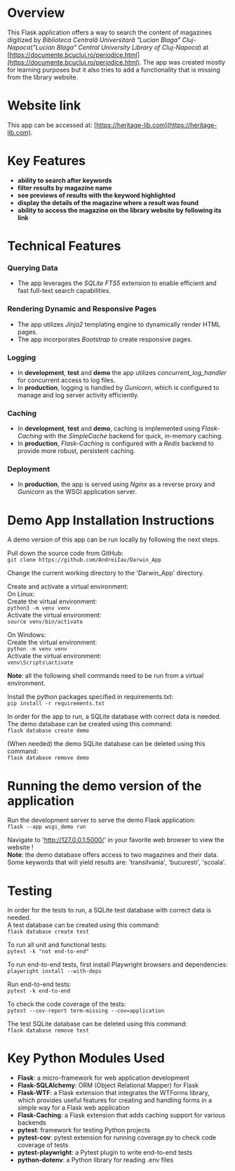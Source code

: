 # Overview
This Flask application offers a way to search the content of  magazines digitized by *Biblioteca Centrală Universitară "Lucian Blaga" Cluj-Napoca*(*"Lucian Blaga" Central University Library of Cluj-Napoca*) at [https://documente.bcucluj.ro/periodice.html](https://documente.bcucluj.ro/periodice.html).
The app was created mostly for learning purposes but it also tries to add a functionality that is missing from the library website.

# Website link
This app can be accessed at: [https://heritage-lib.com](https://heritage-lib.com).

# Key Features
- **ability to search after keywords**
- **filter results by magazine name**
- **see previews of results with the keyword highlighted**
- **display the details of the magazine where a result was found**
- **ability to access the magazine on the library website by following its link**

# Technical Features
### Querying Data
- The app leverages the _SQLite_ _FTS5_ extension to enable efficient and fast full-text search capabilities.

### Rendering Dynamic and Responsive Pages
- The app utilizes _Jinja2_ templating engine to dynamically render HTML pages.
- The app incorporates _Bootstrap_ to create responsive pages.

### Logging
- In **development**, **test** and **demo** the app utilizes _concurrent_log_handler_ for concurrent access to log files.
- In **production**, logging is handled by _Gunicorn_, which is configured to manage and log server activity efficiently.

### Caching
- In **development**, **test** and **demo**, caching is implemented using _Flask-Caching_ with the _SimpleCache_ backend for quick, in-memory caching.
- In **production**, _Flask-Caching_ is configured with a _Redis_ backend to provide more robust, persistent caching.

### Deployment
- In **production**, the app is served using _Nginx_ as a reverse proxy and _Gunicorn_ as the WSGI application server. 

# Demo App Installation Instructions
A demo version of this app can be run locally by following the next steps. 

Pull down the source code from GitHub:\
`git clone https://github.com/AndreiIav/Darwin_App`

Change the current working directory to the 'Darwin_App' directory. 

Create and activate a virtual environment:\
On Linux:\
Create the virtual environment:\
`python3 -m venv venv`\
Activate the virtual environment:\
`source venv/bin/activate`

On Windows:\
Create the virtual environment:\
`python -m venv venv`\
Activate the virtual environment:\
`venv\Scripts\activate`

**Note**: all the following shell commands need to be run from a virtual environment.

Install the python packages specified in requirements.txt:\
`pip install -r requirements.txt`

In order for the app to run, a SQLite database with correct data is needed.\
The demo database can be created using this command:\
`flask database create demo`

(When needed) the demo SQLite database can be deleted using this command:\
`flask database remove demo`

# Running the demo version of the application
Run the development server to serve the demo Flask application:\
`flask --app wsgi_demo run`

Navigate to 'http://127.0.0.1:5000/' in your favorite web browser to view the website !\
**Note**: the demo database offers access to two magazines and their data.
Some keywords that will yield results are: 'transilvania', 'bucuresti', 'scoala'.

# Testing
In order for the tests to run, a SQLite test database with correct data is needed.\
A test database can be created using this command:\
`flask database create test`

To run all unit and functional tests:\
`pytest -k "not end-to-end"`

To run end-to-end tests, first install Playwright browsers and dependencies:\
`playwright install --with-deps`

Run end-to-end tests:\
`pytest -k end-to-end`

To check the code coverage of the tests:\
`pytest --cov-report term-missing --cov=application`

The test SQLite database can be deleted using this command:\
`flask database remove test`

# Key Python Modules Used
- **Flask**: a micro-framework for web application development
- **Flask-SQLAlchemy**:  ORM (Object Relational Mapper) for Flask
- **Flask-WTF**: a Flask extension that integrates the WTForms library, which provides useful features for creating and handling forms in a simple way for a Flask web application
- **Flask-Caching**: a Flask extension that adds caching support for various backends
- **pytest**: framework for testing Python projects
- **pytest-cov**: pytest extension for running coverage\.py to check code coverage of tests
- **pytest-playwright**:  a Pytest plugin to write end-to-end tests
- **python-dotenv**: a Python library for reading .env files

